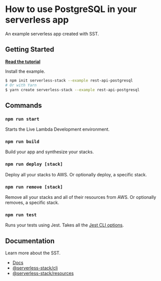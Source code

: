 # How to use PostgreSQL in your serverless app

An example serverless app created with SST.

## Getting Started

[**Read the tutorial**](https://serverless-stack.com/examples/how-to-use-postgresql-in-your-serverless-app.html)

Install the example.

```bash
$ npm init serverless-stack --example rest-api-postgresql
# Or with Yarn
$ yarn create serverless-stack --example rest-api-postgresql
```

## Commands

### `npm run start`

Starts the Live Lambda Development environment.

### `npm run build`

Build your app and synthesize your stacks.

### `npm run deploy [stack]`

Deploy all your stacks to AWS. Or optionally deploy, a specific stack.

### `npm run remove [stack]`

Remove all your stacks and all of their resources from AWS. Or optionally removes, a specific stack.

### `npm run test`

Runs your tests using Jest. Takes all the [Jest CLI options](https://jestjs.io/docs/en/cli).

## Documentation

Learn more about the SST.

- [Docs](https://docs.serverless-stack.com/)
- [@serverless-stack/cli](https://docs.serverless-stack.com/packages/cli)
- [@serverless-stack/resources](https://docs.serverless-stack.com/packages/resources)
